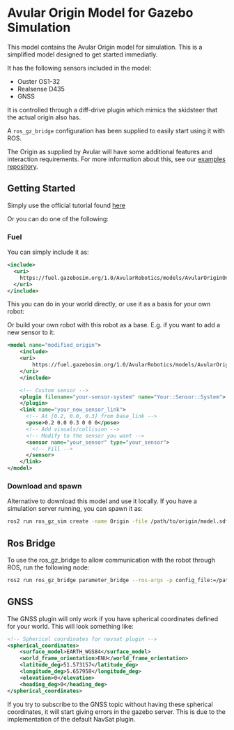 # Avular Origin Model for Gazebo Simulation

This model contains the Avular Origin model for simulation. This is a simplified model designed to get started immediatly.

It has the following sensors included in the model:
* Ouster OS1-32
* Realsense D435
* GNSS

It is controlled through a diff-drive plugin which mimics the skidsteer that the actual origin also has.

A `ros_gz_bridge` configuration has been supplied to easily start using it with ROS.

The Origin as supplied by Avular will have some additional features and interaction requirements. 
For more information about this, see our [examples repository](https://github.com/avular-robotics/example_origin_ros).

## Getting Started

Simply use the official tutorial found [here](https://gazebosim.org/docs/harmonic/fuel_insert)

Or you can do one of the following:

### Fuel

You can simply include it as:

```xml
<include>
  <uri>
    https://fuel.gazebosim.org/1.0/AvularRobotics/models/AvularOriginOne
  </uri>
</include>
```

This you can do in your world directly, or use it as a basis for your own robot:

Or build your own robot with this robot as a base. E.g. if you want to add a new sensor to it:

```xml
<model name="modified_origin">
    <include>
    <uri>
        https://fuel.gazebosim.org/1.0/AvularRobotics/models/AvularOriginOne
    </uri>
    </include>

    <!-- Custom sensor -->
    <plugin filename="your-sensor-system" name="Your::Sensor::System">
    </plugin>
    <link name="your_new_sensor_link">
      <!-- At [0.2, 0.0, 0.3] from base_link -->
      <pose>0.2 0.0 0.3 0 0 0</pose>
      <!-- Add visuals/collision -->
      <!-- Modify to the sensor you want -->
      <sensor name="your_sensor" type="your_sensor">
        <!-- Fill -->
      </sensor>
    </link>
</model>
```

### Download and spawn
Alternative to download this model and use it locally. If you have a simulation server running, you can spawn it as:

```bash
ros2 run ros_gz_sim create -name Origin -file /path/to/origin/model.sdf 
```

## Ros Bridge

To use the ros_gz_bridge to allow communication with the robot through ROS, run the following node:
```bash
ros2 run ros_gz_bridge parameter_bridge --ros-args -p config_file:=/path/to/origin/ros_bridge.yaml
```

## GNSS
The GNSS plugin will only work if you have spherical coordinates defined for your world. This will look something like:
```xml
<!-- Spherical coordinates for navsat plugin -->
<spherical_coordinates>
    <surface_model>EARTH_WGS84</surface_model>
    <world_frame_orientation>ENU</world_frame_orientation>
    <latitude_deg>51.573157</latitude_deg>
    <longitude_deg>5.657958</longitude_deg>
    <elevation>0</elevation>
    <heading_deg>0</heading_deg>
</spherical_coordinates>
```

If you try to subscribe to the GNSS topic without having these spherical coordinates, it will start giving errors in the gazebo server. This is due to the implementation of the default NavSat plugin.
